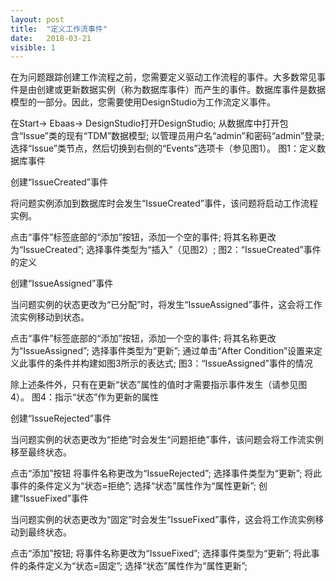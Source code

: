 ```yaml
---
layout: post
title:  "定义工作流事件"
date:   2018-03-21
visible: 1
---
```


在为问题跟踪创建工作流程之前，您需要定义驱动工作流程的事件。大多数常见事件是由创建或更新数据实例（称为数据库事件）而产生的事件。数据库事件是数据模型的一部分。因此，您需要使用DesignStudio为工作流定义事件。

在Start-> Ebaas-> DesignStudio打开DesignStudio;
从数据库中打开包含“Issue”类的现有“TDM”数据模型;
以管理员用户名“admin”和密码“admin”登录;
选择“Issue”类节点，然后切换到右侧的“Events”选项卡（参见图1）。
图1：定义数据库事件

创建“IssueCreated”事件

将问题实例添加到数据库时会发生“IssueCreated”事件，该问题将启动工作流程实例。

点击“事件”标签底部的“添加”按钮，添加一个空的事件;
将其名称更改为“IssueCreated”;
选择事件类型为“插入”（见图2）;
图2：“IssueCreated”事件的定义

创建“IssueAssigned”事件

当问题实例的状态更改为“已分配”时，将发生“IssueAssigned”事件，这会将工作流实例移动到状态。

点击“事件”标签底部的“添加”按钮，添加一个空的事件;
将其名称更改为“IssueAssigned”;
选择事件类型为“更新”;
通过单击“After Condition”设置来定义此事件的条件并构建如图3所示的表达式;
图3：“IssueAssigned”事件的情况

除上述条件外，只有在更新“状态”属性的值时才需要指示事件发生（请参见图4）。
图4：指示“状态”作为更新的属性

创建“IssueRejected”事件

当问题实例的状态更改为“拒绝”时会发生“问题拒绝”事件，该问题会将工作流实例移至最终状态。

点击“添加”按钮
将事件名称更改为“IssueRejected”;
选择事件类型为“更新”;
将此事件的条件定义为“状态=拒绝”;
选择“状态”属性作为“属性更新”;
创建“IssueFixed”事件

当问题实例的状态更改为“固定”时会发生“IssueFixed”事件，这会将工作流实例移动到最终状态。

点击“添加”按钮;
将事件名称更改为“IssueFixed”;
选择事件类型为“更新”;
将此事件的条件定义为“状态=固定”;
选择“状态”属性作为“属性更新”;

